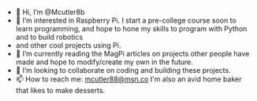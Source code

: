 - 👋 Hi, I’m @Mcutler8b
- 👀 I’m interested in Raspberry Pi.  I start a pre-college course soon to learn programming, and hope to hone my skills to program with Python and to build robotics 
- and other cool projects using Pi.  
- 🌱 I’m currently reading the MagPi articles on projects other people have made and hope to modify/create my own in the future.
- 💞️ I’m looking to collaborate on coding and building these projects.
- 📫 How to reach me:  mcutler88@msn.co
I'm also an avid home baker that likes to make desserts.
<!---
Mcutler88/Mcutler88 is a ✨ special ✨ repository because its `README.md` (this file) appears on your GitHub profile.
You can click the Preview link to take a look at your changes.
--->

